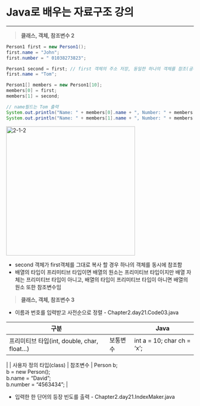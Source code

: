 # Java로 배우는 자료구조 강의

---

> **클래스, 객체, 참조변수 2**

```java
Person1 first = new Person1();
first.name = "John";
first.number = " 01038273823";

Person1 second = first; // first 객체의 주소 저장, 동일한 하나의 객체를 참조(공유)함
first.name = "Tom";

Person1[] members = new Person1[10];
members[0] = first;
members[1] = second;

// name필드는 Tom 출력
System.out.println("Name: " + members[0].name + ", Number: " + members[0].number);
System.out.println("Name: " + members[1].name + ", Number: " + members[1].number);
```

<img width="346" alt="2-1-2" src="https://user-images.githubusercontent.com/120107671/227704235-ee988d88-d6ab-4b3e-8629-6be1442e44b2.png">


- second 객체가 first객체를 그대로 복사 할 경우 하나의 객체를 동시에 참조함
- 배열의 타입이 프리미티브 타입이면 배열의 원소는 프리미티브 타입이지만 배열 자체는 프리미티브 타입이 아니고, 배열의 타입이 프리미티브 타입이 아니면 배열의 원소 또한 참조변수임

> **클래스, 객체, 참조변수 3**
>
- 이름과 번호를 입력받고 사전순으로 정렬 - Chapter2.day21.Code03.java

| 구분 |  | Java                                                                |
| --- | --- |---------------------------------------------------------------------|
| 프리미티브 타입(int, double, char, float…) | 보통변수 | int a = 10; char ch = ‘x’;                                          
|
| 사용자 정의 타입(class) | 참조변수 | Person b; <br/>b = new Person(); <br/>b.name = “David”; <br/>b.number = “4563434”; |
- 입력한 한 단어의 등장 빈도를 출력 - Chapter2.day21.IndexMaker.java

